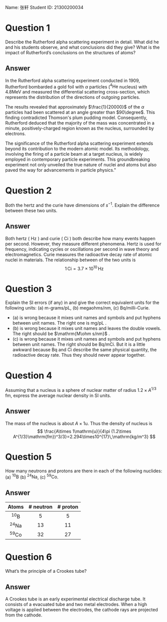 Name: 张轩
Student ID: 21300200034

# Question 1

Describe the Rutherford alpha scattering experiment in detail. What did he and his students observe, and what conclusions did they give?  What is the impact of Rutherford’s conclusions on the structures of atoms?

## Answer

In the Rutherford alpha scattering experiment conducted in 1909, Rutherford bombarded a gold foil with $\alpha$ particles ($^{4}\mathrm{He}$ nucleus) with $4.8\mathrm{MeV}$ and measured the differential scattering cross-section, which represents the distribution of the directions of outgoing particles.

The results revealed that approximately $\frac{1}{20000}$ of the $\alpha$ particles had been scattered at an angle greater than $90\degree$. This finding contradicted Thomson's plum pudding model. Consequently, Rutherford deduced that the majority of the mass was concentrated in a minute, positively-charged region known as the nucleus, surrounded by electrons.

The significance of the Rutherford alpha scattering experiment extends beyond its contribution to the modern atomic model. Its methodology, involving the firing of a particle beam at a target nucleus, is widely employed in contemporary particle experiments. This groundbreaking experiment not only unveiled the true nature of nuclei and atoms but also paved the way for advancements in particle physics."

# Question 2

Both the hertz and the curie have dimensions of $s^{-1}$. Explain the difference between these two units.

## Answer

Both hertz ( $\mathrm{Hz}$ ) and curie ( $\mathrm{Ci}$ ) both describe how many events happen per second. However, they measure different phenomena. Hertz is used for frequency, indicating cycles or oscillations per second in wave theory and electromagnetics. Curie measures the radioactive decay rate of atomic nuclei in materials. The relationship between of the two units is
$$
1\,\mathrm{Ci}=3.7\times10^{10}\,\mathrm{Hz}
$$

# Question 3

Explain the $\mathrm{SI}$ errors (if any) in and give the correct equivalent units for the following units: (a) m-grams/pL, (b) megaohms/nm, (c) Bq/milli-Curie.

- (a) is wrong because it mixes unit names and symbols and put hyphens between unit names. The right one is $\mathrm{mg/pL}$ .
- (b) is wrong because it mixes unit names and leaves the double vowels. The right should be $\mathrm{M\ohm s/nm}$ .
- (c) is wrong because it mixes unit names and symbols and put hyphens between unit names. The right should be $\mathrm{Bq/mCi}$. But it is a little awkward because $\mathrm{Bq}$ and $\mathrm{Ci}$ describe the same physical quantity, the radioactive decay rate. Thus they should never appear together.

# Question  4

Assuming that a nucleus is a sphere of nuclear matter of radius $1.2\times A^{1/ 3}\, \mathrm{fm}$, express the average nuclear density in SI units.

## Answer

The mass of the nucleus is about $A\times 1\mathrm{u}$. Thus the density of nucleus is
$$
\frac{A\times 1\mathrm{u}}{4\pi (1.2\times A^{1/3}\mathrm{fm})^3/3}=2.294\times10^{17}\,\mathrm{kg/m^3}
$$

# Question 5

How many neutrons and protons are there in each of the following nuclides: (a) $^{10}\mathrm{B}$ (b) $^{24}\mathrm{Na}$, (c) $^{59}\mathrm{Co}$.

## Answer

| Atoms | # neutron | # proton |
| :-----: | :-------: | :------: |
| $^{10}\mathrm{B}$ | 5 | 5 |
| $^{24}\mathrm{Na}$ | 13 | 11 |
| $^{59}\mathrm{Co}$ | 32 | 27 |

# Question 6

What’s the principle of  a Crookes tube?

## Answer

A Crookes tube is an early experimental electrical discharge tube. It consists of a evacuated tube and two metal electrodes. When a high voltage is applied between the electrodes, the cathode rays are projected from the cathode.
